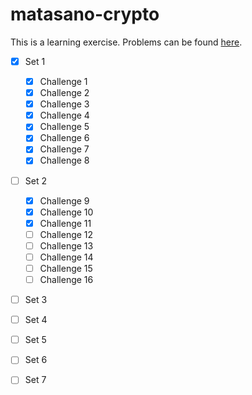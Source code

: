 # matasano-crypto

This is a learning exercise. Problems can be found [here](http://cryptopals.com).

- [X] Set 1
	- [X] Challenge 1
	- [X] Challenge 2
 	- [X] Challenge 3
 	- [X] Challenge 4
 	- [X] Challenge 5
 	- [X] Challenge 6
 	- [X] Challenge 7
 	- [X] Challenge 8

- [ ] Set 2
	- [X] Challenge 9
	- [X] Challenge 10
 	- [X] Challenge 11
 	- [ ] Challenge 12
 	- [ ] Challenge 13
 	- [ ] Challenge 14
 	- [ ] Challenge 15
 	- [ ] Challenge 16

- [ ] Set 3
- [ ] Set 4
- [ ] Set 5
- [ ] Set 6
- [ ] Set 7

